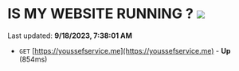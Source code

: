 # IS MY WEBSITE RUNNING ? [![](https://img.shields.io/static/v1?label=Sponsor&message=%E2%9D%A4&logo=GitHub&color=%23fe8e86)](https://github.com/sponsors/<username>)

Last updated: **9/18/2023, 7:38:01 AM**

- `GET` [https://youssefservice.me](https://youssefservice.me) - **Up** (854ms)
